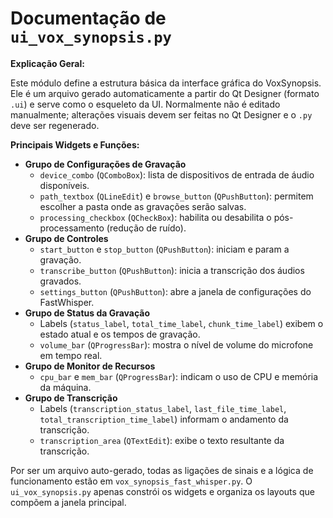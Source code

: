 # Documentação de `ui_vox_synopsis.py`

**Explicação Geral:**

Este módulo define a estrutura básica da interface gráfica do VoxSynopsis. Ele é um arquivo gerado automaticamente a partir do Qt Designer (formato `.ui`) e serve como o esqueleto da UI. Normalmente não é editado manualmente; alterações visuais devem ser feitas no Qt Designer e o `.py` deve ser regenerado.

**Principais Widgets e Funções:**

- **Grupo de Configurações de Gravação**
  - `device_combo` (`QComboBox`): lista de dispositivos de entrada de áudio disponíveis.
  - `path_textbox` (`QLineEdit`) e `browse_button` (`QPushButton`): permitem escolher a pasta onde as gravações serão salvas.
  - `processing_checkbox` (`QCheckBox`): habilita ou desabilita o pós-processamento (redução de ruído).
- **Grupo de Controles**
  - `start_button` e `stop_button` (`QPushButton`): iniciam e param a gravação.
  - `transcribe_button` (`QPushButton`): inicia a transcrição dos áudios gravados.
  - `settings_button` (`QPushButton`): abre a janela de configurações do FastWhisper.
- **Grupo de Status da Gravação**
  - Labels (`status_label`, `total_time_label`, `chunk_time_label`) exibem o estado atual e os tempos de gravação.
  - `volume_bar` (`QProgressBar`): mostra o nível de volume do microfone em tempo real.
- **Grupo de Monitor de Recursos**
  - `cpu_bar` e `mem_bar` (`QProgressBar`): indicam o uso de CPU e memória da máquina.
- **Grupo de Transcrição**
  - Labels (`transcription_status_label`, `last_file_time_label`, `total_transcription_time_label`) informam o andamento da transcrição.
  - `transcription_area` (`QTextEdit`): exibe o texto resultante da transcrição.

Por ser um arquivo auto-gerado, todas as ligações de sinais e a lógica de funcionamento estão em `vox_synopsis_fast_whisper.py`. O `ui_vox_synopsis.py` apenas constrói os widgets e organiza os layouts que compõem a janela principal.
